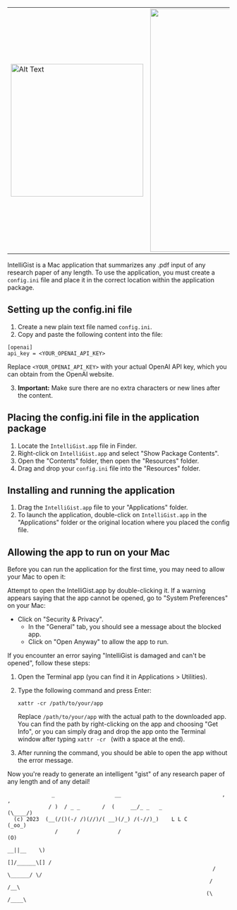 
<table style="width: 100%;">
  <tr>
    <td style="text-align: left;">
      <img src="https://user-images.githubusercontent.com/12550831/235322400-fd10dd77-9d79-4813-9b56-873ff6c1a15e.png" alt="Alt Text" width="300">
    </td>
    <td style="text-align: right;">
      <img src="https://user-images.githubusercontent.com/12550831/235329063-7e8cd259-919c-4096-aef4-218a34da4056.png" width="550">
    </td>
  </tr>
</table>


IntelliGist is a Mac application that summarizes any .pdf input of any research paper of any length. To use the application, you must create a `config.ini` file and place it in the correct location within the application package.

## Setting up the config.ini file

1. Create a new plain text file named `config.ini`.
2. Copy and paste the following content into the file:

```
[openai]
api_key = <YOUR_OPENAI_API_KEY>
```

Replace `<YOUR_OPENAI_API_KEY>` with your actual OpenAI API key, which you can obtain from the OpenAI website.

3. **Important:** Make sure there are no extra characters or new lines after the content.

## Placing the config.ini file in the application package

1. Locate the `IntelliGist.app` file in Finder.
2. Right-click on `IntelliGist.app` and select "Show Package Contents".
3. Open the "Contents" folder, then open the "Resources" folder.
4. Drag and drop your `config.ini` file into the "Resources" folder.

## Installing and running the application

1. Drag the `IntelliGist.app` file to your "Applications" folder.
2. To launch the application, double-click on `IntelliGist.app` in the "Applications" folder or the original location where you placed the config file.

## Allowing the app to run on your Mac

Before you can run the application for the first time, you may need to allow your Mac to open it:

Attempt to open the IntelliGist.app by double-clicking it.
If a warning appears saying that the app cannot be opened, go to "System Preferences" on your Mac:
* Click on "Security & Privacy".
    * In the "General" tab, you should see a message about the blocked app.
    * Click on "Open Anyway" to allow the app to run.

If you encounter an error saying "IntelliGist is damaged and can't be opened", follow these steps:
1. Open the Terminal app (you can find it in Applications > Utilities).
2. Type the following command and press Enter:

   `xattr -cr /path/to/your/app`

   Replace `/path/to/your/app` with the actual path to the downloaded app. You can find the path by right-clicking on the app and choosing "Get Info", or you can simply drag and drop the app onto the Terminal window after typing `xattr -cr ` (with a space at the end).

3. After running the command, you should be able to open the app without the error message.

Now you're ready to generate an intelligent "gist" of any research paper of any length and of any detail!

```
              _                   __                                ,     ,
             / )  / _ _       /  (     __/_ _   _                  (\____/)
  (c) 2023  (__(/()(-/ /)(//)/( __)(/_) /(-//)_)    L L C           (_oo_)
               /      /            /                                  (O)
                                                                    __||__    \)    
                                                                 []/______\[] /
                                                                 / \______/ \/
                                                                /    /__\         
                                                               (\   /____\
```
